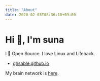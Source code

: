 ```yaml
---
title: "About"
date: 2020-02-03T08:36:10+09:00
---
```

# Hi 🙋‍, I'm suna
I 💛 Open Source. I love Linux and Lifehack.
* [ghsable.github.io](https://ghsable.github.io)

My brain network is [here](https://scrapbox.io/suna-64354306/).
